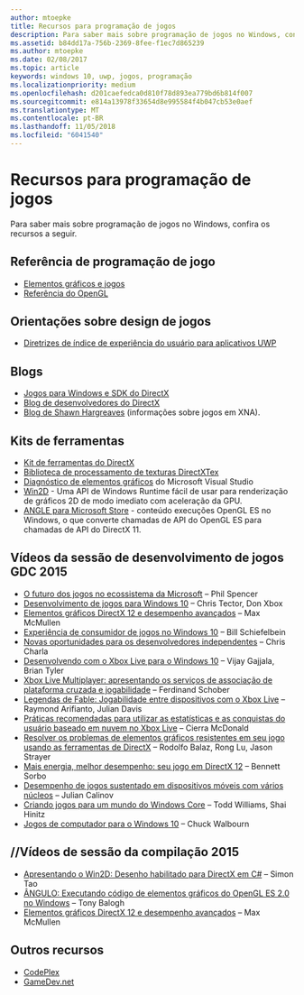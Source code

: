 ```yaml
---
author: mtoepke
title: Recursos para programação de jogos
description: Para saber mais sobre programação de jogos no Windows, confira os recursos a seguir.
ms.assetid: b84dd17a-756b-2369-8fee-f1ec7d865239
ms.author: mtoepke
ms.date: 02/08/2017
ms.topic: article
keywords: windows 10, uwp, jogos, programação
ms.localizationpriority: medium
ms.openlocfilehash: d201caefedca0d810f78d893ea779bd6b814f007
ms.sourcegitcommit: e814a13978f33654d8e995584f4b047cb53e0aef
ms.translationtype: MT
ms.contentlocale: pt-BR
ms.lasthandoff: 11/05/2018
ms.locfileid: "6041540"
---
```

# <a name="game-programming-resources"></a>Recursos para programação de jogos




Para saber mais sobre programação de jogos no Windows, confira os recursos a seguir.

## <a name="game-programming-reference"></a>Referência de programação de jogo


-   [Elementos gráficos e jogos](https://msdn.microsoft.com/library/windows/desktop/ee663279)
-   [Referência do OpenGL](http://go.microsoft.com/fwlink/p/?LinkID=288875)

## <a name="game-design-guidance"></a>Orientações sobre design de jogos


-   [Diretrizes de índice de experiência do usuário para aplicativos UWP](https://msdn.microsoft.com/library/windows/apps/hh465424)

## <a name="blogs"></a>Blogs


-   [Jogos para Windows e SDK do DirectX]( http://go.microsoft.com/fwlink/p/?LinkID=288873)
-   [Blog de desenvolvedores do DirectX]( http://go.microsoft.com/fwlink/p/?LinkID=288874)
-   [Blog de Shawn Hargreaves]( http://go.microsoft.com/fwlink/p/?LinkID=288872) (informações sobre jogos em XNA).

## <a name="toolkits"></a>Kits de ferramentas


-   [Kit de ferramentas do DirectX](  http://go.microsoft.com/fwlink/p/?LinkID=248929)
-   [Biblioteca de processamento de texturas DirectXTex](  http://go.microsoft.com/fwlink/p/?LinkID=248926)
-   [Diagnóstico de elementos gráficos](https://msdn.microsoft.com/library/windows/apps/hh873207.aspx) do Microsoft Visual Studio
-   [Win2D](https://github.com/Microsoft/Win2D) - Uma API de Windows Runtime fácil de usar para renderização de gráficos 2D de modo imediato com aceleração da GPU.
-   [ANGLE para Microsoft Store](http://go.microsoft.com/fwlink/p/?linkid=618387) - conteúdo execuções OpenGL ES no Windows, o que converte chamadas de API do OpenGL ES para chamadas de API do DirectX 11.

## <a name="gdc-2015-game-dev-session-videos"></a>Vídeos da sessão de desenvolvimento de jogos GDC 2015


-   [O futuro dos jogos no ecossistema da Microsoft](http://channel9.msdn.com/Events/GDC/GDC-2015/The-Future-of-Gaming-Across-the-Microsoft-Ecosystem) – Phil Spencer
-   [Desenvolvimento de jogos para Windows 10](http://channel9.msdn.com/Events/GDC/GDC-2015/Developing-Games-for-Windows-10) – Chris Tector, Don Xbox
-   [Elementos gráficos DirectX 12 e desempenho avançados](http://channel9.msdn.com/Events/GDC/GDC-2015/Advanced-DirectX12-Graphics-and-Performance) – Max McMullen
-   [Experiência de consumidor de jogos no Windows 10](http://channel9.msdn.com/Events/GDC/GDC-2015/Gaming-Consumer-Experience-on-Windows-10) – Bill Schiefelbein
-   [Novas oportunidades para os desenvolvedores independentes](http://channel9.msdn.com/Events/GDC/GDC-2015/New-Opportunities-for-Independent-Developers) – Chris Charla
-   [Desenvolvendo com o Xbox Live para o Windows 10](http://channel9.msdn.com/Events/GDC/GDC-2015/Developing-with-Xbox-Live-for-Windows-10) – Vijay Gajjala, Brian Tyler
-   [Xbox Live Multiplayer: apresentando os serviços de associação de plataforma cruzada e jogabilidade](http://channel9.msdn.com/Events/GDC/GDC-2015/Xbox-Live-Multiplayer-Introducing-services-for-cross-platform-matchmaking-and-gameplay) – Ferdinand Schober
-   [Legendas de Fable: Jogabilidade entre dispositivos com o Xbox Live](http://channel9.msdn.com/Events/GDC/GDC-2015/Fable-Legends-Cross-device-Gameplay-with-Xbox-Live) – Raymond Arifianto, Julian Davis
-   [Práticas recomendadas para utilizar as estatísticas e as conquistas do usuário baseado em nuvem no Xbox Live](http://channel9.msdn.com/Events/GDC/GDC-2015/Best-Practices-for-Leveraging-Cloud-Based-User-Stats-and-Achievements-in-Xbox-Live) – Cierra McDonald
-   [Resolver os problemas de elementos gráficos resistentes em seu jogo usando as ferramentas de DirectX](http://channel9.msdn.com/Events/GDC/GDC-2015/Solve-the-Tough-Graphics-Problems-with-your-Game-Using-DirectX-Tools) – Rodolfo Balaz, Rong Lu, Jason Strayer
-   [Mais energia, melhor desempenho: seu jogo em DirectX 12](http://channel9.msdn.com/Events/GDC/GDC-2015/Better-Power-Better-Performance-Your-Game-on-DirectX12) – Bennett Sorbo
-   [Desempenho de jogos sustentado em dispositivos móveis com vários núcleos](http://channel9.msdn.com/Events/GDC/GDC-2015/Sustained-gaming-performance-in-multi-core-mobile-devices) – Julian Calinov
-   [Criando jogos para um mundo do Windows Core](http://channel9.msdn.com/Events/GDC/GDC-2015/Designing-Games-for-a-Windows-Core-World) – Todd Williams, Shai Hinitz
-   [Jogos de computador para o Windows 10](http://channel9.msdn.com/Events/GDC/GDC-2015/PC-Games-for-Windows-10) – Chuck Walbourn

## <a name="build-2015-session-videos"></a>//Vídeos de sessão da compilação 2015


-   [Apresentando o Win2D: Desenho habilitado para DirectX em C#](https://channel9.msdn.com/Events/Build/2015/2-631) – Simon Tao
-   [ÂNGULO: Executando código de elementos gráficos do OpenGL ES 2.0 no Windows](https://channel9.msdn.com/Events/Build/2015/3-686) – Tony Balogh
-   [Elementos gráficos DirectX 12 e desempenho avançados](https://channel9.msdn.com/Events/Build/2015/3-673) – Max McMullen

## <a name="other-resources"></a>Outros recursos


-   [CodePlex](http://go.microsoft.com/fwlink/p/?LinkID=76627)
-   [GameDev.net](http://go.microsoft.com/fwlink/p/?LinkID=288870)

 

 




